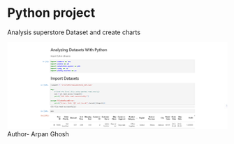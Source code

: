 # Python project
Analysis superstore Dataset and create charts 

![logo](https://github.com/Arpan781/python_projects/blob/942d94754fdb3ad073a2b87778d43d193466b297/Screenshot%202024-07-13%20182724.png)
Author- Arpan Ghosh
